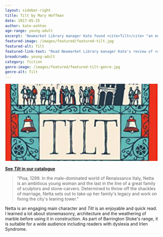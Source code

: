 ```yaml
---
layout: sidebar-right
title: Tilt by Mary Hoffman
date: 2017-05-25
author: kate-ashton
age-range: young-adult
excerpt: 'Newmarket Library manager Kate found <cite>Tilt</cite> "an enjoyable and quick read."'
featured-image: /images/featured/featured-tilt.jpg
featured-alt: Tilt
featured-link-text: "Read Newmarket Library manager Kate's review of <cite>Tilt</cite>, by Mary Hoffman."
breadcrumb: young-adult
category: fiction
genre-image: /images/featured/featured-tilt-genre.jpg
genre-alt: Tilt
---
```


![Tilt](/images/featured/featured-tilt.jpg)

**[See <cite>Tilt</cite> in our catalogue](https://suffolk.spydus.co.uk/cgi-bin/spydus.exe/ENQ/OPAC/BIBENQ?BRN=2079958)**

> "Pisa, 1299. In the male-dominated world of Renaissance Italy, Netta is an ambitious young woman and the last in the line of a great family of sculptors and stone-carvers. Determined to throw off the shackles of marriage, Netta sets out to take up her family's legacy and work on fixing the city's leaning tower."

Netta is an engaging main character and <cite>Tilt</cite> is an enjoyable and quick read. I learned a lot about stonemasonry, architecture and the weathering of marble before using it in construction. As part of Barrington Stoke's range, it is suitable for a wide audience including readers with dyslexia and Irlen Syndrome.
